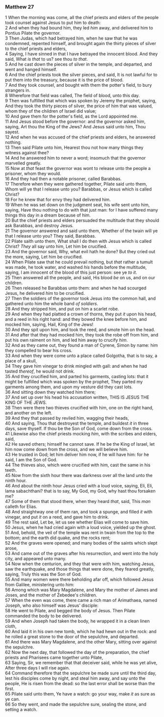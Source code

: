 ### Matthew 27

1 When the morning was come, all the chief priests and elders of the people took counsel against Jesus to put him to death:  
2 And when they had bound him, they led *him* away, and delivered him to Pontius Pilate the governor.  
3 Then Judas, which had betrayed him, when he saw that he was condemned, repented himself, and brought again the thirty pieces of silver to the chief priests and elders,  
4 Saying, I have sinned in that I have betrayed the innocent blood. And they said, What *is that* to us? see thou *to that*.  
5 And he cast down the pieces of silver in the temple, and departed, and went and hanged himself.  
6 And the chief priests took the silver pieces, and said, It is not lawful for to put them into the treasury, because it is the price of blood.  
7 And they took counsel, and bought with them the potter's field, to bury strangers in.  
8 Wherefore that field was called, The field of blood, unto this day.  
9 Then was fulfilled that which was spoken by Jeremy the prophet, saying, And they took the thirty pieces of silver, the price of him that was valued, whom they of the children of Israel did value;  
10 And gave them for the potter's field, as the Lord appointed me.  
11 And Jesus stood before the governor: and the governor asked him, saying, Art thou the King of the Jews? And Jesus said unto him, Thou sayest.  
12 And when he was accused of the chief priests and elders, he answered nothing.  
13 Then said Pilate unto him, Hearest thou not how many things they witness against thee?  
14 And he answered him to never a word; insomuch that the governor marvelled greatly.  
15 Now at *that* feast the governor was wont to release unto the people a prisoner, whom they would.  
16 And they had then a notable prisoner, called Barabbas.  
17 Therefore when they were gathered together, Pilate said unto them, Whom will ye that I release unto you? Barabbas, or Jesus which is called Christ?  
18 For he knew that for envy they had delivered him.  
19 When he was set down on the judgment seat, his wife sent unto him, saying, Have thou nothing to do with that just man: for I have suffered many things this day in a dream because of him.  
20 But the chief priests and elders persuaded the multitude that they should ask Barabbas, and destroy Jesus.  
21 The governor answered and said unto them, Whether of the twain will ye that I release unto you? They said, Barabbas.  
22 Pilate saith unto them, What shall I do then with Jesus which is called Christ? *They* all say unto him, Let him be crucified.  
23 And the governor said, Why, what evil hath he done? But they cried out the more, saying, Let him be crucified.  
24 When Pilate saw that he could prevail nothing, but *that* rather a tumult was made, he took water, and washed *his* hands before the multitude, saying, I am innocent of the blood of this just person: see ye *to it*.  
25 Then answered all the people, and said, His blood *be* on us, and on our children.  
26 Then released he Barabbas unto them: and when he had scourged Jesus, he delivered *him* to be crucified.  
27 Then the soldiers of the governor took Jesus into the common hall, and gathered unto him the whole band *of soldiers*.  
28 And they stripped him, and put on him a scarlet robe.  
29 And when they had platted a crown of thorns, they put *it* upon his head, and a reed in his right hand: and they bowed the knee before him, and mocked him, saying, Hail, King of the Jews!  
30 And they spit upon him, and took the reed, and smote him on the head.  
31 And after that they had mocked him, they took the robe off from him, and put his own raiment on him, and led him away to crucify *him*.  
32 And as they came out, they found a man of Cyrene, Simon by name: him they compelled to bear his cross.  
33 And when they were come unto a place called Golgotha, that is to say, a place of a skull,  
34 They gave him vinegar to drink mingled with gall: and when he had tasted *thereof*, he would not drink.  
35 And they crucified him, and parted his garments, casting lots: that it might be fulfilled which was spoken by the prophet, They parted my garments among them, and upon my vesture did they cast lots.  
36 And sitting down they watched him there;  
37 And set up over his head his accusation written, THIS IS JESUS THE KING OF THE JEWS.  
38 Then were there two thieves crucified with him, one on the right hand, and another on the left.  
39 And they that passed by reviled him, wagging their heads,  
40 And saying, Thou that destroyest the temple, and buildest *it* in three days, save thyself. If thou be the Son of God, come down from the cross.  
41 Likewise also the chief priests mocking *him*, with the scribes and elders, said,  
42 He saved others; himself he cannot save. If he be the King of Israel, let him now come down from the cross, and we will believe him.  
43 He trusted in God; let him deliver him now, if he will have him: for he said, I am the Son of God.  
44 The thieves also, which were crucified with him, cast the same in his teeth.  
45 Now from the sixth hour there was darkness over all the land unto the ninth hour.  
46 And about the ninth hour Jesus cried with a loud voice, saying, Eli, Eli, lama sabachthani? that is to say, My God, my God, why hast thou forsaken me?  
47 Some of them that stood there, when they heard *that*, said, This *man* calleth for Elias.  
48 And straightway one of them ran, and took a spunge, and filled *it* with vinegar, and put *it* on a reed, and gave him to drink.  
49 The rest said, Let be, let us see whether Elias will come to save him.  
50 Jesus, when he had cried again with a loud voice, yielded up the ghost.  
51 And, behold, the veil of the temple was rent in twain from the top to the bottom; and the earth did quake, and the rocks rent;  
52 And the graves were opened; and many bodies of the saints which slept arose,  
53 And came out of the graves after his resurrection, and went into the holy city, and appeared unto many.  
54 Now when the centurion, and they that were with him, watching Jesus, saw the earthquake, and those things that were done, they feared greatly, saying, Truly this was the Son of God.  
55 And many women were there beholding afar off, which followed Jesus from Galilee, ministering unto him:  
56 Among which was Mary Magdalene, and Mary the mother of James and Joses, and the mother of Zebedee's children.  
57 When the even was come, there came a rich man of Arimathaea, named Joseph, who also himself was Jesus' disciple:  
58 He went to Pilate, and begged the body of Jesus. Then Pilate commanded the body to be delivered.  
59 And when Joseph had taken the body, he wrapped it in a clean linen cloth,  
60 And laid it in his own new tomb, which he had hewn out in the rock: and he rolled a great stone to the door of the sepulchre, and departed.  
61 And there was Mary Magdalene, and the other Mary, sitting over against the sepulchre.  
62 Now the next day, that followed the day of the preparation, the chief priests and Pharisees came together unto Pilate,  
63 Saying, Sir, we remember that that deceiver said, while he was yet alive, After three days I will rise again.  
64 Command therefore that the sepulchre be made sure until the third day, lest his disciples come by night, and steal him away, and say unto the people, He is risen from the dead: so the last error shall be worse than the first.  
65 Pilate said unto them, Ye have a watch: go your way, make *it* as sure as ye can.  
66 So they went, and made the sepulchre sure, sealing the stone, and setting a watch.  
